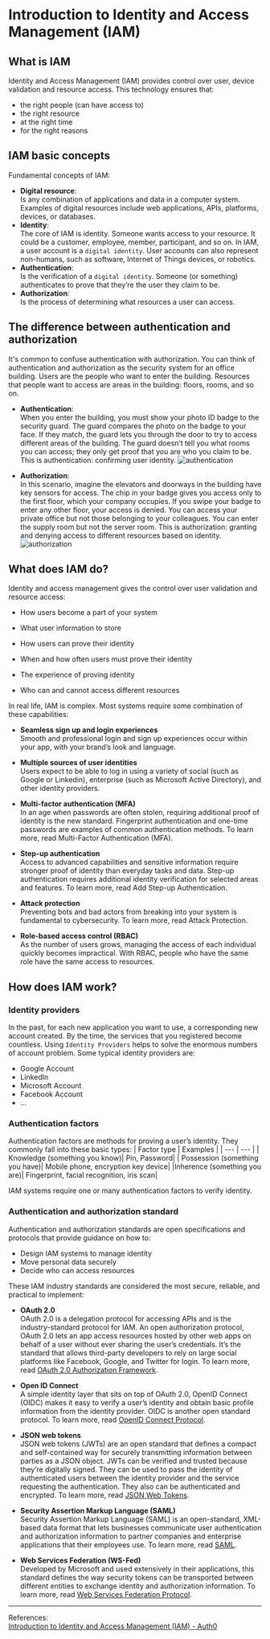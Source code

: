 # Introduction to Identity and Access Management (IAM)

## What is IAM
Identity and Access Management (IAM) provides control over user, device validation and resource access. This technology ensures that:
- the right people (can have access to)
- the right resource
- at the right time
- for the right reasons

## IAM basic concepts
Fundamental concepts of IAM:
- **Digital resource**:\
    Is any combination of applications and data in a computer system. Examples of digital resources include web applications, APIs, platforms, devices, or databases.
- **Identity**:\
    The core of IAM is identity. Someone wants access to your resource. It could be a customer, employee, member, participant, and so on. In IAM, a user account is a `digital identity`. User accounts can also represent non-humans, such as software, Internet of Things devices, or robotics.
- **Authentication**:\
    Is the verification of a `digital identity`. Someone (or something) authenticates to prove that they’re the user they claim to be. 
- **Authorization**:\
    Is the process of determining what resources a user can access.



## The difference between authentication and authorization
It's common to confuse authentication with authorization. You can think of authentication and authorization as the security system for an office building. Users are the people who want to enter the building. Resources that people want to access are areas in the building: floors, rooms, and so on.

- **Authentication**:\
    When you enter the building, you must show your photo ID badge to the security guard. The guard compares the photo on the badge to your face. If they match, the guard lets you through the door to try to access different areas of the building. The guard doesn’t tell you what rooms you can access; they only get proof that you are who you claim to be. This is authentication: confirming user identity.
    ![authentication](./images/authentication-building.png)

- **Authorization**:\
    In this scenario, imagine the elevators and doorways in the building have key sensors for access. The chip in your badge gives you access only to the first floor, which your company occupies. If you swipe your badge to enter any other floor, your access is denied. You can access your private office but not those belonging to your colleagues. You can enter the supply room but not the server room. This is authorization: granting and denying access to different resources based on identity.
    ![authorization](./images/authorization-building.png)
## What does IAM do?
Identity and access management gives the control over user validation and resource access: 

- How users become a part of your system

- What user information to store

- How users can prove their identity

- When and how often users must prove their identity

- The experience of proving identity

- Who can and cannot access different resources

In real life, IAM is complex. Most systems require some combination of these capabilities:

- **Seamless sign up and login experiences**\
    Smooth and professional login and sign up experiences occur within your app, with your brand’s look and language. 

- **Multiple sources of user identities**\
    Users expect to be able to log in using a variety of social (such as Google or Linkedin), enterprise (such as Microsoft Active Directory), and other identity providers.

- **Multi-factor authentication (MFA)**\
    In an age when passwords are often stolen, requiring additional proof of identity is the new standard. Fingerprint authentication and one-time passwords are examples of common authentication methods. To learn more, read Multi-Factor Authentication (MFA).

- **Step-up authentication**\
    Access to advanced capabilities and sensitive information require stronger proof of identity than everyday tasks and data. Step-up authentication requires additional identity verification for selected areas and features. To learn more, read Add Step-up Authentication.

- **Attack protection**\
    Preventing bots and bad actors from breaking into your system is fundamental to cybersecurity. To learn more, read Attack Protection.

- **Role-based access control (RBAC)**\
    As the number of users grows, managing the access of each individual quickly becomes impractical. With RBAC, people who have the same role have the same access to resources.

## How does IAM work?

### Identity providers
In the past, for each new application you want to use, a corresponding new account created. By the time, the services that you registered become countless. Using `Identity Providers` helps to solve the enormous numbers of account problem. Some typical identity providers are:
- Google Account
- LinkedIn
- Microsoft Account
- Facebook Account
- ...

### Authentication factors
Authentication factors are methods for proving a user’s identity. They commonly fall into these basic types:
| Factor type   | Examples  |
|     ---       |    ---    |
| Knowledge (something you know)| Pin, Password|
| Possession (something you have)| Mobile phone, encryption key device|
|Inherence (something you are)| Fingerprint, facial recognition, iris scan|

IAM systems require one or many authentication factors to verify identity.

### Authentication and authorization standard

Authentication and authorization standards are open specifications and protocols that provide guidance on how to:
- Design IAM systems to manage identity
- Move personal data securely
- Decide who can access resources

These IAM industry standards are considered the most secure, reliable, and practical to implement:
- **OAuth 2.0**\
OAuth 2.0 is a delegation protocol for accessing APIs and is the industry-standard protocol for IAM. An open authorization protocol, OAuth 2.0 lets an app access resources hosted by other web apps on behalf of a user without ever sharing the user’s credentials. It’s the standard that allows third-party developers to rely on large social platforms like Facebook, Google, and Twitter for login. To learn more, read [OAuth 2.0 Authorization Framework](https://auth0.com/docs/authenticate/protocols/oauth).

- **Open ID Connect**\
A simple identity layer that sits on top of OAuth 2.0, OpenID Connect (OIDC) makes it easy to verify a user’s identity and obtain basic profile information from the identity provider. OIDC is another open standard protocol. To learn more, read [OpenID Connect Protocol](https://auth0.com/docs/authenticate/protocols/openid-connect-protocol).

- **JSON web tokens**\
JSON web tokens (JWTs) are an open standard that defines a compact and self-contained way for securely transmitting information between parties as a JSON object. JWTs can be verified and trusted because they’re digitally signed. They can be used to pass the identity of authenticated users between the identity provider and the service requesting the authentication. They also can be authenticated and encrypted. To learn more, read [JSON Web Tokens](https://auth0.com/docs/secure/tokens/json-web-tokens).

- **Security Assertion Markup Language (SAML)**\
Security Assertion Markup Language (SAML) is an open-standard, XML-based data format that lets businesses communicate user authentication and authorization information to partner companies and enterprise applications that their employees use. To learn more, read [SAML](https://auth0.com/docs/authenticate/protocols/saml).

- **Web Services Federation (WS-Fed)**\
Developed by Microsoft and used extensively in their applications, this standard defines the way security tokens can be transported between different entities to exchange identity and authorization information. To learn more, read [Web Services Federation Protocol](https://auth0.com/docs/authenticate/protocols/ws-fed-protocol).
---
References:\
[Introduction to Identity and Access Management (IAM) - Auth0](https://auth0.com/docs/get-started/identity-fundamentals/identity-and-access-management#the-difference-between-authentication-and-authorization)